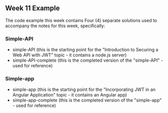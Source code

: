 ## Week 11 Example

The code example this week contains Four (4) separate solutions used to accompany the notes for this week, specifically:

### Simple-API

* simple-API (this is the starting point for the "Introduction to Securing a Web API with JWT" topic - it contains a node.js server)
* simple-API-complete (this is the completed version of the "simple-API" - used for reference)

### Simple-app

* simple-app (this is the starting point for the "Incorporating JWT in an Angular Application" topic - it contains an Angular app)
* simple-app-complete (this is the completed version of the "simple-app" - used for reference) 

